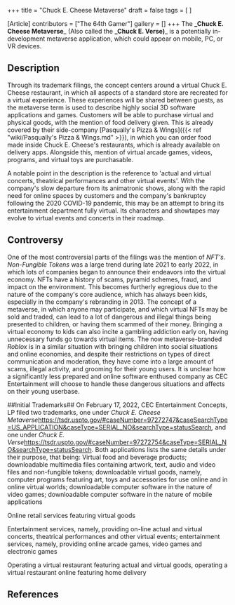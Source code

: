 +++
title = "Chuck E. Cheese Metaverse"
draft = false
tags = [ ]

[Article]
contributors = ["The 64th Gamer"]
gallery = []
+++
The **_Chuck E. Cheese Metaverse**_ (Also called the **_Chuck E. Verse)**_ is a potentially in-development metaverse application, which could appear on mobile, PC, or VR devices.

## Description ##
Through its trademark filings, the concept centers around a virtual Chuck E. Cheese restaurant, in which all aspects of a standard store are recreated for a virtual experience. These experiences will be shared between guests, as the metaverse term is used to describe highly social 3D software applications and games. Customers will be able to purchase virtual and physical goods, with the mention of food delivery given. This is already covered by their side-company [Pasqually's Pizza & Wings]({{< ref "wiki/Pasqually's Pizza & Wings.md" >}}), in which you can order food made inside Chuck E. Cheese's restaurants, which is already available on delivery apps. Alongside this, mention of virtual arcade games, videos, programs, and virtual toys are purchasable.

A notable point in the description is the reference to 'actual and virtual concerts, theatrical performances and other virtual events'. With the company's slow departure from its animatronic shows, along with the rapid need for online spaces by customers and the company's bankruptcy following the 2020 COVID-19 pandemic, this may be an attempt to bring its entertainment department fully virtual. Its characters and showtapes may evolve to virtual events and concerts in their roadmap.

## Controversy ##
One of the most controversial parts of the filings was the mention of _NFT's. Non-Fungible Tokens_ was a large trend during late 2021 to early 2022, in which lots of companies began to announce their endeavors into the virtual economy. NFTs have a history of scams, pyramid schemes, fraud, and impact on the environment. This becomes furtherly egregious due to the nature of the company's core audience, which has always been kids, especially in the company's rebranding in 2013. The concept of a metaverse, in which anyone may participate, and which virtual NFTs may be sold and traded, can lead to a lot of dangerous and illegal things being presented to children, or having them scammed of their money. Bringing a virtual economy to kids can also incite a gambling addiction early on, having unnecessary funds go towards virtual items. The now metaverse-branded _Roblox_ is in a similar situation with bringing children into social situations and online economies, and despite their restrictions on types of direct communication and moderation, they have come into a large amount of scams, illegal activity, and grooming for their young users. It is unclear how a significantly less prepared and online software enthused company as CEC Entertainment will choose to handle these dangerous situations and affects on their young userbase.

##Initial Trademarks##
On February 17, 2022, CEC Entertainment Concepts, LP filed two trademarks, one under _Chuck E. Cheese Metaverse_<ref>https://tsdr.uspto.gov/#caseNumber=97272747&caseSearchType=US_APPLICATION&caseType=SERIAL_NO&searchType=statusSearch</ref>_,_ and one under _Chuck E. Verse_<ref>https://tsdr.uspto.gov/#caseNumber=97272754&caseType=SERIAL_NO&searchType=statusSearch</ref>. Both applications lists the same details under their purpose, that being:
 Virtual food and beverage products; downloadable multimedia files containing artwork, text, audio and video files and non-fungible tokens; downloadable virtual goods, namely, computer programs featuring art, toys and accessories for use online and in online virtual worlds; downloadable computer software in the nature of video games; downloadable computer software in the nature of mobile applications

 Online retail services featuring virtual goods

 Entertainment services, namely, providing on-line actual and virtual concerts, theatrical performances and other virtual events; entertainment services, namely, providing online arcade games, video games and electronic games

 Operating a virtual restaurant featuring actual and virtual goods, operating a virtual restaurant online featuring home delivery

## References ##